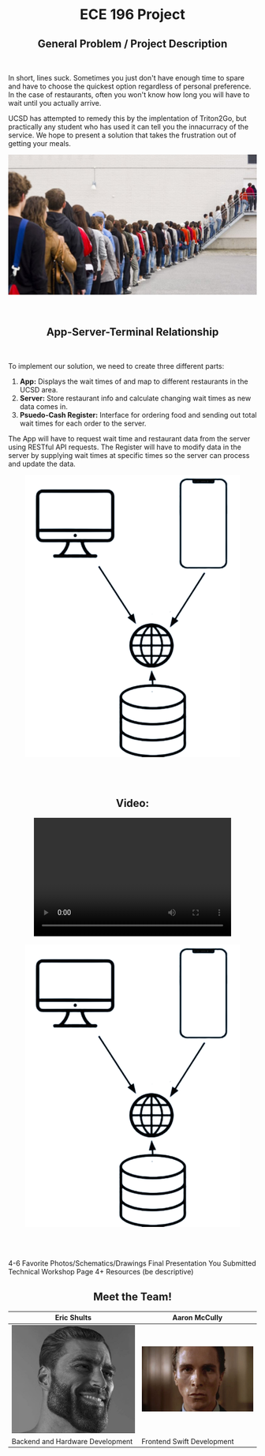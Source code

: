 <center> <h1> <b> ECE 196 Project</h1> </b> </center>

<center> <h2> General Problem / Project Description </h2> </center>
<br/>

In short, lines suck. Sometimes you just don't have enough time to spare and have to choose the quickest option regardless of personal preference. In the case of restaurants, often you won't know how long you will have to wait until you actually arrive. 

UCSD has attempted to remedy this by the implentation of Triton2Go, but practically any student who has used it can tell you the innacurracy of the service. We hope to present a solution that takes the frustration out of getting your meals.

![Image](LongLine.jpg)

<br/>
<center> <h2> App-Server-Terminal Relationship </h2> </center>
<br>

To implement our solution, we need to create three different parts:
1. <b>App:</b> Displays the wait times of and map to different restaurants in the UCSD area. 
2. <b>Server:</b> Store restaurant info and calculate changing wait times as new data comes in.
3. <b>Psuedo-Cash Register:</b> Interface for ordering food and sending out total wait times for each order to the server. 

The App will have to request wait time and restaurant data from the server using RESTful API requests. The Register will have to modify data in the server by supplying wait times at specific times so the server can process and update the data.

<p align="center">
<img src="Server-Client.png" alt="Server-Client"   class="center">
</p>
 
<br/>
<br/>

<center> <h2> Video: </h2> </center>

<center> <video width="400" height="240" controls>
  <source src="video.mov" type="video/mp4">
</video> </center>

<p align="center">
<img src="Server-Client.png" alt="Server-Client"   class="center">
</p>
 

<br/>
<br/>

4-6 Favorite Photos/Schematics/Drawings
Final Presentation You Submitted
Technical Workshop Page
4+ Resources (be descriptive)

<center> <h2> Meet the Team! </h2> </center>

| Eric Shults | Aaron McCully |
| ----- | ----- |
| ![image](Gigachad.jpg) | ![image](PatrickBateman.jpg) |
| Backend and Hardware Development | Frontend Swift Development |


